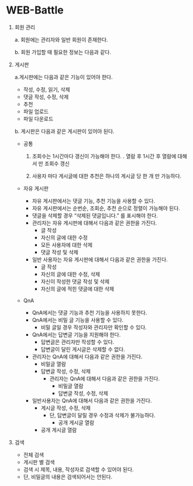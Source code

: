 # WEB-Battle

1. 회원 관리
    
    a. 회원에는 관리자와 일반 회원이 존재한다.
    
    b. 회원 가입할 때 필요한 정보는 다음과 같다.
    
2. 게시판
    
    a.게시판에는 다음과 같은 기능이 있어야 한다.
    
      - 작성, 수정, 읽기, 삭제
      - 댓글 작성, 수정, 삭제
      - 추천
      - 파일 업로드
      - 파일 다운로드
    
    b. 게시판은 다음과 같은 게시판이 있어야 된다.
    
    - 공통
        1. 조회수는 1시간마다 갱신이 가능해야 한다.
            . 열람 후 1시간 후 열람에 대해서 만 조회수 갱신
        
        2. 사용자 마다 게시글에 대한 추천은 하나의 게시글 당 한 개 만 가능하다.
        
    - 자유 게시판
        - 자유 게시판에서는 댓글 기능, 추천 기능을 사용할 수 있다.
        - 자유 게시판에서는 순번순, 조회순, 추천 순으로 정렬이 가능해야 된다.
        - 댓글을 삭제할 경우 “삭제된 댓글입니다.” 를 표시해야 한다.
        - 관리자는 자유 게시판에 대해서 다음과 같은 권한을 가진다.
            - 글 작성
            - 자신의 글에 대한 수정
            - 모든 사용자에 대한 삭제
            - 댓글 작성 및 삭제
        - 일반 사용자는 자유 게시판에 대해서 다음과 같은 권한을 가진다.
            - 글 작성
            - 자신의 글에 대한 수정, 삭제
            - 자신이 작성한 댓글 작성 및 삭제
            - 자신의 글에 적힌 댓글에 대한 삭제
    - QnA
        - QnA에서는 댓글 기능과 추천 기능을 사용하지 못한다.
        - QnA에서는 비밀 글 기능을 사용할 수 있다.
            - 비밀 글일 경우 작성자와 관리자만 확인할 수 있다.
        - QnA에서는 답변글 기능을 지원해야 한다.
            - 답변글은 관리자만 작성할 수 있다.
            - 답변글이 달린 게시글은 삭제할 수 없다.
        - 관리자는 QnA에 대해서 다음과 같은 권한을 가진다.
            - 비밀글 열람
            - 답변글 작성, 수정, 삭제
                - 관리자는 QnA에 대해서 다음과 같은 권한을 가진다.
                    - 비밀글 열람
                    - 답변글 작성, 수정, 삭제
        - 일반사용자는 QnA에 대해서 다음과 같은 권한을 가진다.
            - 게시글 작성, 수정, 삭제
                - 단, 답변글이 달릴 경우 수정과 삭제가 불가능하다.
                    - 공개 게시글 열람
            - 공개 게시글 열람
  3. 검색
      - 전체 검색
      - 게시판 별 검색
      - 검색 시 제목, 내용, 작성자로 검색할 수 있어야 된다.
      - 단, 비밀글의 내용은 검색되어서는 안된다.
